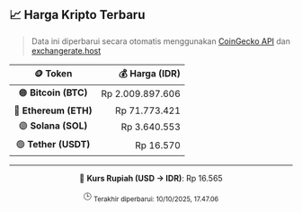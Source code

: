 

<!-- HARGA_KRIPTO -->
## 📈 Harga Kripto Terbaru

> Data ini diperbarui secara otomatis menggunakan [CoinGecko API](https://www.coingecko.com/) dan [exchangerate.host](https://exchangerate.host/)

<div align="center">

| 🪙 Token | 💰 Harga (IDR) |
|:------:|---------------:|
| 🟠 **Bitcoin (BTC)**   | Rp 2.009.897.606 |
| 🔵 **Ethereum (ETH)**  | Rp 71.773.421 |
| 🟣 **Solana (SOL)**    | Rp 3.640.553 |
| 🟢 **Tether (USDT)**   | Rp 16.570 |

---

💱 **Kurs Rupiah (USD → IDR)**: Rp 16.565

🕒 <sub>Terakhir diperbarui: 10/10/2025, 17.47.06</sub>

</div>
<!-- /HARGA_KRIPTO -->